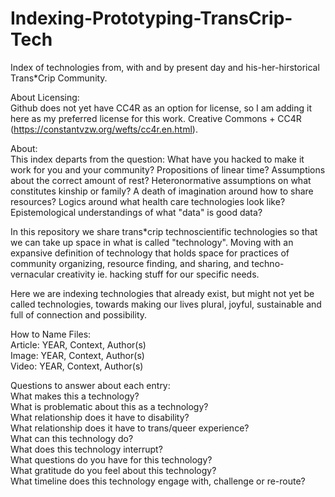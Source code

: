 # Indexing-Prototyping-TransCrip-Tech  
Index of technologies from, with and by present day and his-her-hirstorical Trans*Crip Community.

About Licensing:  
Github does not yet have CC4R as an option for license, so I am adding it here as my preferred license for this work. Creative Commons + CC4R (https://constantvzw.org/wefts/cc4r.en.html). 

About:  
This index departs from the question: What have you hacked to make it work for you and your community? Propositions of linear time? Assumptions about the correct amount of rest? Heteronormative assumptions on what constitutes kinship or family? A death of imagination around how to share resources? Logics around what health care technologies look like? Epistemological understandings of what "data" is good data?  

In this repository we share trans*crip technoscientific technologies so that we can take up space in what is called "technology". Moving with an expansive definition of technology that holds space for practices of community organizing, resource finding, and sharing, and techno-vernacular creativity ie. hacking stuff for our specific needs. 
 
Here we are indexing technologies that already exist, but might not yet be called technologies, towards making our lives plural, joyful, sustainable and full of connection and possibility.

How to Name Files:  
Article: YEAR, Context, Author(s)  
Image: YEAR, Context, Author(s)  
Video: YEAR, Context, Author(s)

Questions to answer about each entry:  
What makes this a technology?  
What is problematic about this as a technology?  
What relationship does it have to disability?  
What relationship does it have to trans/queer experience?  
What can this technology do?  
What does this technology interrupt?  
What questions do you have for this technology?  
What gratitude do you feel about this technology?  
What timeline does this technology engage with, challenge or re-route?


